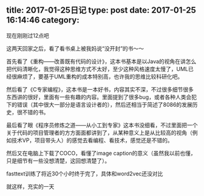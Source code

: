 title: 2017-01-25日记
type: post
date: 2017-01-25 16:14:46
category: 
---

现在刚刚过12点吧

这两天回家之后，看了看书桌上被我妈说“没开封”的书～～

首先看了《重构——改善既有代码的设计》，这本书基本是以Java的视角在讲怎么把代码清晰化，我觉得这种思维方式不太好，至少这种风格速度太慢了，UML已经很麻烦了，要基于UML重构的成本特别高，也许我的思维比较科研化吧。

然后看了《C专家编程》，这本书是一本好书，内容其实不深，不过很多细节很多东西讲的很好，里面有一些有趣的内容。里面提到了很多bug，或者各种人类会犯下的错误（其中很大一部分是语言设计者的），然后还相当于简述了8086的发展历史，很不错的书。

最后看了眼《程序员修炼之道——从小工到专家》这本书没细看，不过里面把一个关于代码的项目管理者的方方面面都讲到了，从某种意义上是从比较高的视角（例如技术VP，项目带头人）的感觉去看编程、看技术，感觉还是不错的。

然后又在电脑上下载了COCO，看懂了image caption的意义（虽然我以前也懂，只是细节有一些没想清楚，这回想清楚了）。

fasttext训练了将近30个小时终于完了，具体和word2vec还没对比

就这样，充实的一天